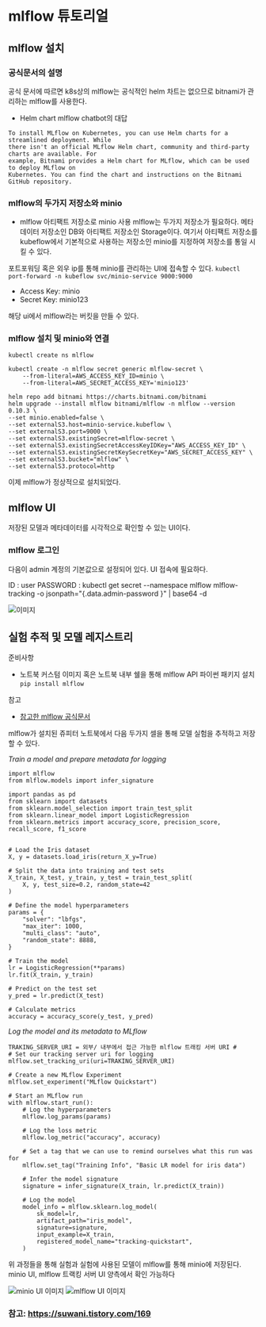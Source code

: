 # mlflow 튜토리얼

## mlflow 설치

### 공식문서의 설명
공식 문서에 따르면 k8s상의 mlflow는 공식적인 helm 차트는 없으므로 bitnami가 관리하는 mlflow를 사용한다.

- Helm chart mlflow chatbot의 대답
```
To install MLflow on Kubernetes, you can use Helm charts for a streamlined deployment. While 
there isn't an official MLflow Helm chart, community and third-party charts are available. For 
example, Bitnami provides a Helm chart for MLflow, which can be used to deploy MLflow on 
Kubernetes. You can find the chart and instructions on the Bitnami GitHub repository.
```

### mlflow의 두가지 저장소와 minio

- mlflow 아티팩트 저장소로 minio 사용
  mlflow는 두가지 저장소가 필요하다. 메타데이터 저장소인 DB와 아티팩트 저장소인 Storage이다. 여기서 아티팩트 저장소를 kubeflow에서 기본적으로 사용하는 저장소인 minio를 지정하여 저장소를 통일 시킬 수 있다.


포트포워딩 혹은 외우 ip를 통해 minio를 관리하는 UI에 접속할 수 있다.
`kubectl port-forward -n kubeflow svc/minio-service 9000:9000`
- Access Key: minio
- Secret Key: minio123

해당 ui에서 mlflow라는 버킷을 만들 수 있다.

### mlflow 설치 및 minio와 연결

```
kubectl create ns mlflow
 
kubectl create -n mlflow secret generic mlflow-secret \
    --from-literal=AWS_ACCESS_KEY_ID=minio \
    --from-literal=AWS_SECRET_ACCESS_KEY='minio123'
 
helm repo add bitnami https://charts.bitnami.com/bitnami
helm upgrade --install mlflow bitnami/mlflow -n mlflow --version 0.10.3 \
--set minio.enabled=false \
--set externalS3.host=minio-service.kubeflow \
--set externalS3.port=9000 \
--set externalS3.existingSecret=mlflow-secret \
--set externalS3.existingSecretAccessKeyIDKey="AWS_ACCESS_KEY_ID" \
--set externalS3.existingSecretKeySecretKey="AWS_SECRET_ACCESS_KEY" \
--set externalS3.bucket="mlflow" \
--set externalS3.protocol=http
```



이제 mlflow가 정상적으로 설치되었다.

## mlflow UI
저장된 모델과 메타데이터를 시각적으로 확인할 수 있는 UI이다.

### mlflow 로그인
다음이 admin 계정의 기본값으로 설정되어 있다. UI 접속에 필요하다.

ID : user
PASSWORD : kubectl get secret --namespace mlflow mlflow-tracking -o jsonpath="{.data.admin-password }" | base64 -d


![이미지]()






## 실험 추적 및 모델 레지스트리

준비사항
- 노트북 커스텀 이미지 혹은 노트북 내부 쉘을 통해 mlflow API 파이썬 패키지 설치  `pip install mlflow`

참고
- [참고한 mlflow 공식문서](https://mlflow.org/docs/latest/getting-started/intro-quickstart/index.html)

mlflow가 설치된 쥬피터 노트북에서 다음 두가지 셀을 통해 모델 실험을 추적하고 저장할 수 있다.


*Train a model and prepare metadata for logging*
```
import mlflow
from mlflow.models import infer_signature

import pandas as pd
from sklearn import datasets
from sklearn.model_selection import train_test_split
from sklearn.linear_model import LogisticRegression
from sklearn.metrics import accuracy_score, precision_score, recall_score, f1_score


# Load the Iris dataset
X, y = datasets.load_iris(return_X_y=True)

# Split the data into training and test sets
X_train, X_test, y_train, y_test = train_test_split(
    X, y, test_size=0.2, random_state=42
)

# Define the model hyperparameters
params = {
    "solver": "lbfgs",
    "max_iter": 1000,
    "multi_class": "auto",
    "random_state": 8888,
}

# Train the model
lr = LogisticRegression(**params)
lr.fit(X_train, y_train)

# Predict on the test set
y_pred = lr.predict(X_test)

# Calculate metrics
accuracy = accuracy_score(y_test, y_pred)

```

*Log the model and its metadata to MLflow*

```
TRAKING_SERVER_URI = 외부/ 내부에서 접근 가능한 mlflow 트래킹 서버 URI # 
# Set our tracking server uri for logging
mlflow.set_tracking_uri(uri=TRAKING_SERVER_URI)

# Create a new MLflow Experiment
mlflow.set_experiment("MLflow Quickstart")

# Start an MLflow run
with mlflow.start_run():
    # Log the hyperparameters
    mlflow.log_params(params)

    # Log the loss metric
    mlflow.log_metric("accuracy", accuracy)

    # Set a tag that we can use to remind ourselves what this run was for
    mlflow.set_tag("Training Info", "Basic LR model for iris data")

    # Infer the model signature
    signature = infer_signature(X_train, lr.predict(X_train))

    # Log the model
    model_info = mlflow.sklearn.log_model(
        sk_model=lr,
        artifact_path="iris_model",
        signature=signature,
        input_example=X_train,
        registered_model_name="tracking-quickstart",
    )

```

위 과정들을 통해 실험과 실험에 사용된 모델이 mlflow를 통해 minio에 저장된다.
minio UI, mlflow 트랙킹 서버 UI 양측에서 확인 가능하다

![minio UI 이미지]()
![mlflow UI 이미지]()



### 참고: https://suwani.tistory.com/169



